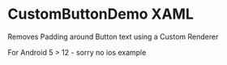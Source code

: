 # CustomButtonDemo XAML

Removes Padding around Button text using a Custom Renderer

For Android 5 > 12 - sorry no ios example
